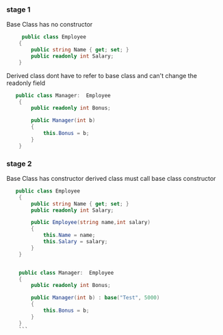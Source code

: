 ### stage 1
Base Class has no constructor
```csharp
     public class Employee
    {
        public string Name { get; set; }
        public readonly int Salary;
    }
```
Derived class dont have to refer to base class 
and can't change the readonly field
```csharp
   public class Manager:  Employee
    {
        public readonly int Bonus;

        public Manager(int b) 
        {
            this.Bonus = b;
        }
    }
```  

### stage 2
Base Class has  constructor 
derived class must call base class constructor
```csharp
   public class Employee
    {
        public string Name { get; set; }
        public readonly int Salary;

        public Employee(string name,int salary)
        {
            this.Name = name;
            this.Salary = salary;
        }
    }


    public class Manager:  Employee
    {
        public readonly int Bonus;

        public Manager(int b) : base("Test", 5000)
        {
            this.Bonus = b;
        }
    }
    ```


